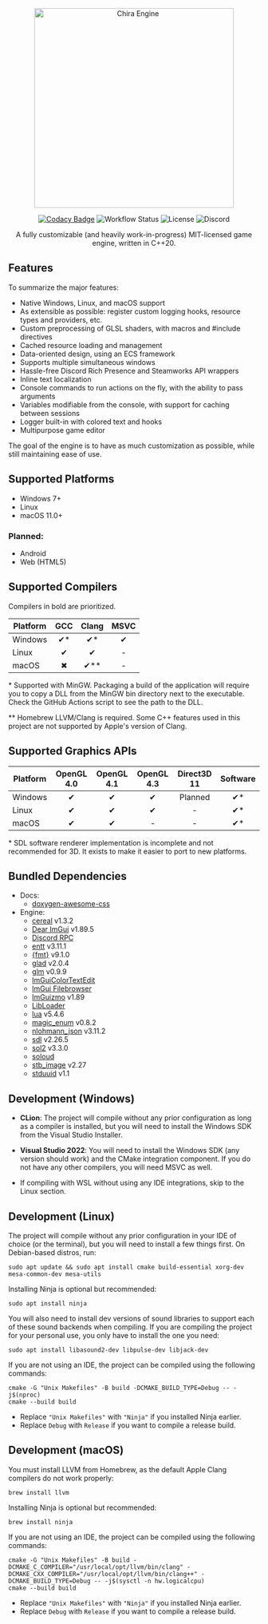 <div align="center">
  <img width="400px" src="https://github.com/craftablescience/ChiraEngine/blob/main/branding/github/readme_banner.png?raw=true" alt="Chira Engine"/>

[![Codacy Badge](https://api.codacy.com/project/badge/Grade/5c8b0a7eba614cc8bc44d7d54789cf51)](https://app.codacy.com/gh/craftablescience/ChiraEngine?utm_source=github.com&utm_medium=referral&utm_content=craftablescience/ChiraEngine&utm_campaign=Badge_Grade_Settings)
![Workflow Status](https://img.shields.io/github/actions/workflow/status/craftablescience/ChiraEngine/build_engine.yml?branch=main&label=builds%20and%20tests)
![License](https://img.shields.io/github/license/craftablescience/ChiraEngine?label=license)
![Discord](https://img.shields.io/discord/678074864346857482?label=discord&logo=Discord&logoColor=%23FFFFFF)

A fully customizable (and heavily work-in-progress) MIT-licensed game engine, written in C++20.
</div>

## Features

To summarize the major features:
- Native Windows, Linux, and macOS support
- As extensible as possible: register custom logging hooks, resource types and providers, etc.
- Custom preprocessing of GLSL shaders, with macros and #include directives
- Cached resource loading and management
- Data-oriented design, using an ECS framework
- Supports multiple simultaneous windows
- Hassle-free Discord Rich Presence and Steamworks API wrappers
- Inline text localization
- Console commands to run actions on the fly, with the ability to pass arguments
- Variables modifiable from the console, with support for caching between sessions
- Logger built-in with colored text and hooks
- Multipurpose game editor

The goal of the engine is to have as much customization as possible, while still maintaining ease of use.

## Supported Platforms

- Windows 7+
- Linux
- macOS 11.0+

### Planned:

- Android
- Web (HTML5)

## Supported Compilers

Compilers in bold are prioritized.

| Platform | **GCC** | Clang | **MSVC** |
|----------|:-------:|:-----:|:--------:|
| Windows  |   ✔\*   |  ✔\*  |    ✔     |
| Linux    |    ✔    |   ✔   |    -     |
| macOS    |    ✖    | ✔\*\* |    -     |

\* Supported with MinGW. Packaging a build of the application will require you to copy a DLL
from the MinGW bin directory next to the executable. Check the GitHub Actions script to see the path to the DLL.

\*\* Homebrew LLVM/Clang is required. Some C++ features used in this project are not supported
by Apple's version of Clang.

## Supported Graphics APIs

| Platform          | OpenGL 4.0 | OpenGL 4.1 | OpenGL 4.3 | Direct3D 11 | Software |
|-------------------|:----------:|:----------:|:----------:|:-----------:|:--------:|
| Windows           |     ✔      |     ✔      |     ✔      |   Planned   |   ✔\*    |
| Linux             |     ✔      |     ✔      |     ✔      |      -      |   ✔\*    |
| macOS             |     ✔      |     ✔      |     -      |      -      |   ✔\*    |

\* SDL software renderer implementation is incomplete and not recommended for 3D.
It exists to make it easier to port to new platforms.

## Bundled Dependencies

- Docs:
  - [doxygen-awesome-css](https://github.com/jothepro/doxygen-awesome-css)
- Engine:
  - [cereal](https://github.com/craftablescience/cereal) v1.3.2
  - [Dear ImGui](https://github.com/ocornut/imgui) v1.89.5
  - [Discord RPC](https://github.com/craftablescience/discord-rpc-clean)
  - [entt](https://github.com/skypjack/entt) v3.11.1
  - [{fmt}](https://github.com/fmtlib/fmt) v9.1.0
  - [glad](https://gen.glad.sh/) v2.0.4
  - [glm](https://github.com/g-truc/glm) v0.9.9
  - [ImGuiColorTextEdit](https://github.com/BalazsJako/ImGuiColorTextEdit)
  - [ImGui Filebrowser](https://github.com/AirGuanZ/imgui-filebrowser)
  - [ImGuizmo](https://github.com/CedricGuillemet/ImGuizmo) v1.89
  - [LibLoader](https://github.com/craftablescience/LibLoader)
  - [lua](https://github.com/craftablescience/lua) v5.4.6
  - [magic_enum](https://github.com/Neargye/magic_enum) v0.8.2
  - [nlohmann_json](https://github.com/nlohmann/json) v3.11.2
  - [sdl](https://github.com/libsdl-org/SDL) v2.26.5
  - [sol2](https://github.com/ThePhD/sol2) v3.3.0
  - [soloud](https://github.com/craftablescience/soloud)
  - [stb_image](https://github.com/nothings/stb) v2.27
  - [stduuid](https://github.com/mariusbancila/stduuid) v1.1

## Development (Windows)

- **CLion**: The project will compile without any prior configuration as long as a compiler is installed,
  but you will need to install the Windows SDK from the Visual Studio Installer.

- **Visual Studio 2022**: You will need to install the Windows SDK (any version should work) and the CMake
  integration component. If you do not have any other compilers, you will need MSVC as well.

- If compiling with WSL without using any IDE integrations, skip to the Linux section.

## Development (Linux)

The project will compile without any prior configuration in your IDE of choice (or the terminal),
but you will need to install a few things first. On Debian-based distros, run:

```shell
sudo apt update && sudo apt install cmake build-essential xorg-dev mesa-common-dev mesa-utils
```

Installing Ninja is optional but recommended:

```shell
sudo apt install ninja
```

You will also need to install dev versions of sound libraries to support each of these sound backends when compiling.
If you are compiling the project for your personal use, you only have to install the one you need:

```shell
sudo apt install libasound2-dev libpulse-dev libjack-dev
```

If you are not using an IDE, the project can be compiled using the following commands:

```shell
cmake -G "Unix Makefiles" -B build -DCMAKE_BUILD_TYPE=Debug -- -j$(nproc)
cmake --build build
```

- Replace `"Unix Makefiles"` with `"Ninja"` if you installed Ninja earlier.
- Replace `Debug` with `Release` if you want to compile a release build.

## Development (macOS)

You must install LLVM from Homebrew, as the default Apple Clang compilers do not work properly:

```shell
brew install llvm
```

Installing Ninja is optional but recommended:

```shell
brew install ninja
```

If you are not using an IDE, the project can be compiled using the following commands:

```shell
cmake -G "Unix Makefiles" -B build -DCMAKE_C_COMPILER="/usr/local/opt/llvm/bin/clang" -DCMAKE_CXX_COMPILER="/usr/local/opt/llvm/bin/clang++" -DCMAKE_BUILD_TYPE=Debug -- -j$(sysctl -n hw.logicalcpu)
cmake --build build
```

- Replace `"Unix Makefiles"` with `"Ninja"` if you installed Ninja earlier.
- Replace `Debug` with `Release` if you want to compile a release build.
